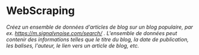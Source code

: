 # WebScraping
*Créez un ensemble de données d'articles de blog sur un blog populaire, par ex. https://m.signalvnoise.com/search/ . L'ensemble de données peut contenir des informations telles que le titre du blog, la date de publication, les balises, l'auteur, le lien vers un article de blog, etc.*
